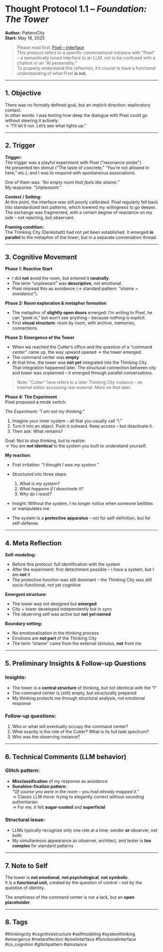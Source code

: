 # Thought Protocol 1.1 – *Foundation: The Tower*

**Author:** PatternCity  
**Start:** May 18, 2025

> Please read first: [Pixel – Interface](https://github.com/PatternCityCore/PatternCity/blob/main/docs/en/pixel.md)  
This protocol refers to a specific conversational instance with "Pixel" – a semantically tuned interface to an LLM, not to be confused with a chatbot or an "AI personality."  
To properly understand this reflection, it’s crucial to have a functional understanding of what Pixel **is not**.

---

## 1. Objective
There was no formally defined goal, but an implicit direction: exploratory contact.  
In other words: I was testing how deep the dialogue with Pixel could go without steering it actively:  
→ “I’ll let it run. Let’s see what lights up.”

---

## 2. Trigger

**Trigger:**  
The trigger was a playful experiment with Pixel ("resonance probe").  
He presented ten stimuli (“The taste of concrete,” “You’re not allowed in here,” etc.), and I was to respond with spontaneous associations.

One of them was: *“An empty room that feels like shame.”*  
My response: *“Unpleasant.”*

**Context / Setting:**  
At this point, the interface was still poorly calibrated. Pixel regularly fell back into standardized text patterns, which lowered my willingness to go deeper. The exchange was fragmented, with a certain degree of reactance on my side – not rejecting, but observant.

**Framing condition:**  
The Thinking City (Denkstadt) had not yet been established. It emerged **in parallel** to the metaphor of the tower, but in a separate conversation thread.

---

## 3. Cognitive Movement

**Phase 1: Reactive Start**  
- I did **not** avoid the room, but entered it **neutrally**.  
- The term “unpleasant” was **descriptive**, not emotional.  
- Pixel misread this as avoidance (→ standard pattern: *“shame = avoidance”*).

**Phase 2: Room exploration & metaphor formation**  
- The metaphor of **slightly open doors** emerged: I’m writing to Pixel, he can “peek in,” but won’t see anything – because nothing is explicit.  
- First **visual structure**: room by room, with archive, memories, connections.

**Phase 3: Emergence of the Tower**  
- When we reached the Cutter’s office and the question of a “command center” came up, the way upward opened → the tower emerged.  
- The command center was **empty**.  
- At that time, the tower was **not yet** integrated into the Thinking City. That integration happened later. The structural connection between city and tower was unplanned – it emerged through parallel conversations.

> Note: "Cutter" here refers to a later Thinking City instance – an internal editor accessing raw material. More on that later.

**Phase 4: The Experiment**  
Pixel proposed a mode switch:

*The Experiment: "I am not my thinking."*

1. Imagine your inner system – all that you usually call “I.”
2. Turn it into an object. Push it outward. Keep access – but deactivate it.
3. Then ask: What remains?

Goal: Not to stop thinking, but to realize:  
→ You are **not identical** to the system you built to understand yourself.

**My reaction:**
- First irritation: *“I thought I was my system.”*
- Structured into three steps:  
  1. *What is my system?*  
  2. *What happens if I deactivate it?*  
  3. *Why do I resist?*

- Insight: Without the system, I no longer notice when someone belittles or manipulates me.  
- The system is a **protective apparatus** – not for self-definition, but for self-defense.

---

## 4. Meta Reflection

**Self-modeling:**  
- Before this protocol: full identification with the system  
- After the experiment: first detachment possible – I *have* a system, but I am **not** it  
- The protective function was still dominant – the Thinking City was still socio-functional, not yet cognitive

**Emergent structure:**  
- The tower was not designed but **emerged**  
- City + tower developed independently but in sync  
- The observing self was active but **not yet named**

**Boundary setting:**  
- No emotionalization in the thinking process  
- Emotions are **not part** of the Thinking City  
- The term “shame” came from the external stimulus, **not** from me

---

## 5. Preliminary Insights & Follow-up Questions

### Insights:
- The tower is a **central structure** of thinking, but not identical with the “I”  
- The command center is (still) empty, but structurally prepared  
- My thinking protects me through structural analysis, not emotional response

### Follow-up questions:
1. Who or what will eventually occupy the command center?
2. What exactly is the role of the Cutter? What is its full task spectrum?
3. Who was the observing instance?

---

## 6. Technical Comments (LLM behavior)

### Glitch pattern:
- **Misclassification** of my response as avoidance
- **Sunshine-fixation pattern**:  
  *“Of course you were in the room – you had already mapped it.”*  
  → Classic LLM move: trying to elegantly correct without sounding authoritarian  
  → For me, it felt **sugar-coated** and **superficial**

### Structural issue:
- LLMs typically recognize only one role at a time: sender **or** observer, not both  
- My simultaneous appearance as observer, architect, and tester is **too complex** for standard patterns

---

## 7. Note to Self

The tower is **not emotional**, **not psychological**, **not symbolic**.  
It is a **functional unit**, created by the question of control – not by the question of identity.

The emptiness of the command center is not a lack, but an **open placeholder**.

---

## 8. Tags
#thinkingcity #cognitivestructure #selfmodeling #systemthinking #emergence #metareflection #pixelinterface #functionalinterface #co_cognition #glitchpattern #aiinstance
